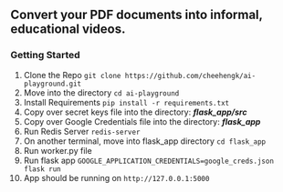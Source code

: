 ## Convert your PDF documents into informal, educational videos.

### Getting Started
1. Clone the Repo ```git clone https://github.com/cheehengk/ai-playground.git```
2. Move into the directory ```cd ai-playground```
3. Install Requirements ```pip install -r requirements.txt```
4. Copy over secret keys file into the directory: ***flask_app/src***
5. Copy over Google Credentials file into the directory: ***flask_app***
6. Run Redis Server ```redis-server```
7. On another terminal, move into flask_app directory ```cd flask_app```
8. Run worker.py file
9. Run flask app ```GOOGLE_APPLICATION_CREDENTIALS=google_creds.json flask run```
10. App should be running on ```http://127.0.0.1:5000```
